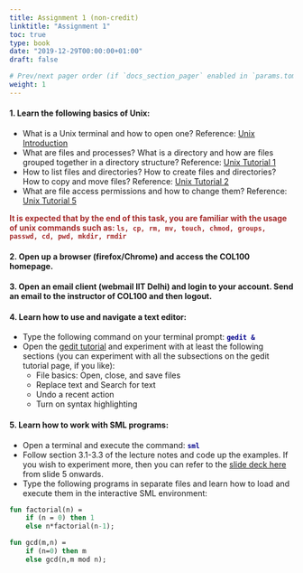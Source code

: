 ```yaml
---
title: Assignment 1 (non-credit)
linktitle: "Assignment 1"
toc: true
type: book
date: "2019-12-29T00:00:00+01:00"
draft: false

# Prev/next pager order (if `docs_section_pager` enabled in `params.toml`)
weight: 1
---
```


#### 1. Learn the following basics of Unix: 
   - What is a Unix terminal and how to open one? Reference: [Unix Introduction](http://www.ee.surrey.ac.uk/Teaching/Unix/unixintro.html) 
   - What are files and processes? What is a directory and how are files grouped together in a directory structure? Reference: [Unix Tutorial 1](http://www.ee.surrey.ac.uk/Teaching/Unix/unix1.html)
   - How to list files and directories?  How to create files and directories? How to copy and move files? Reference: [Unix Tutorial 2](http://www.ee.surrey.ac.uk/Teaching/Unix/unix2.html)
   -  What are file access permissions and how to change them? Reference: [Unix Tutorial 5](http://www.ee.surrey.ac.uk/Teaching/Unix/unix5.html)

<span style="color:Brown"> **It is expected that by the end of this task, you are familiar with the usage of unix commands such as: `ls, cp, rm, mv, touch, chmod, groups, passwd, cd, pwd, mkdir, rmdir`** </span>
#### 2. Open up a browser (firefox/Chrome) and access the COL100 homepage. 

#### 3. Open an email client (webmail IIT Delhi) and login to your account. Send an email to the instructor of COL100 and then logout. 

#### 4. Learn how to use and navigate a text editor:
   - Type the following command on your terminal prompt: <span style="color:DarkBlue"> **`gedit &`** </span> 
   - Open the [gedit tutorial](https://help.gnome.org/users/gedit/stable/) and experiment with at least the following sections (you can experiment with all the subsections on the gedit tutorial page, if you like): 
     * File basics: Open, close, and save files
     * Replace text and Search for text
     * Undo a recent action
     * Turn on syntax highlighting 

#### 5. Learn how to work with SML programs: 
   - Open a terminal and execute the command:<span style="color:DarkBlue"> **`sml`** </span>
   - Follow section 3.1-3.3 of the lecture notes and code up the examples. If you wish to experiment more, then you can refer to the [slide deck here](https://www.cs.princeton.edu/courses/archive/fall08/cos441/notes/lect-SMLNJ.pdf) from slide 5 onwards.    
   - Type the following programs in separate files and learn how to load and execute them in the interactive SML environment: 

<div class="sourceCode" id="cb1"><pre class="sourceCode sml"><code class="sourceCode sml"><span id="cb1-1"><a href="#cb1-1"></a><span class="kw">fun</span> factorial(n) = </span>
<span id="cb1-2"><a href="#cb1-2"></a>    <span class="kw">if</span> (n = <span class="dv">0</span>) <span class="kw">then</span> <span class="dv">1</span> </span>
<span id="cb1-3"><a href="#cb1-3"></a>    <span class="kw">else</span> n*factorial(n<span class="dv">-1</span>);</span>
<span id="cb1-4"><a href="#cb1-4"></a></span>
<span id="cb1-5"><a href="#cb1-5"></a><span class="kw">fun</span> gcd(m,n) =</span>
<span id="cb1-6"><a href="#cb1-6"></a>    <span class="kw">if</span> (n=<span class="dv">0</span>) <span class="kw">then</span> m</span>
<span id="cb1-7"><a href="#cb1-7"></a>    <span class="kw">else</span> gcd(n,m mod n);    </span></code></pre></div>
